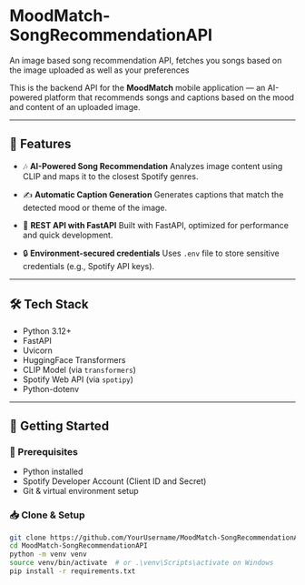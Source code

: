 # MoodMatch-SongRecommendationAPI
An image based song recommendation API, fetches you songs based on the image uploaded as well as your preferences

This is the backend API for the **MoodMatch** mobile application — an AI-powered platform that recommends songs and captions based on the mood and content of an uploaded image.

---

## 🌟 Features

- 🎶 **AI-Powered Song Recommendation**
  Analyzes image content using CLIP and maps it to the closest Spotify genres.

- ✍️ **Automatic Caption Generation**
  Generates captions that match the detected mood or theme of the image.

- 📡 **REST API with FastAPI**
  Built with FastAPI, optimized for performance and quick development.

- 🔒 **Environment-secured credentials**
  Uses `.env` file to store sensitive credentials (e.g., Spotify API keys).

---

## 🛠️ Tech Stack

- Python 3.12+
- FastAPI
- Uvicorn
- HuggingFace Transformers
- CLIP Model (via `transformers`)
- Spotify Web API (via `spotipy`)
- Python-dotenv

---

## 🚀 Getting Started

### 🔐 Prerequisites

- Python installed
- Spotify Developer Account (Client ID and Secret)
- Git & virtual environment setup

### 📥 Clone & Setup

```bash
git clone https://github.com/YourUsername/MoodMatch-SongRecommendationAPI.git
cd MoodMatch-SongRecommendationAPI
python -m venv venv
source venv/bin/activate  # or .\venv\Scripts\activate on Windows
pip install -r requirements.txt
